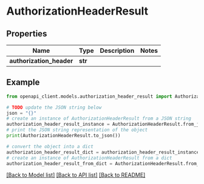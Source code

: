 # AuthorizationHeaderResult


## Properties

Name | Type | Description | Notes
------------ | ------------- | ------------- | -------------
**authorization_header** | **str** |  | 

## Example

```python
from openapi_client.models.authorization_header_result import AuthorizationHeaderResult

# TODO update the JSON string below
json = "{}"
# create an instance of AuthorizationHeaderResult from a JSON string
authorization_header_result_instance = AuthorizationHeaderResult.from_json(json)
# print the JSON string representation of the object
print(AuthorizationHeaderResult.to_json())

# convert the object into a dict
authorization_header_result_dict = authorization_header_result_instance.to_dict()
# create an instance of AuthorizationHeaderResult from a dict
authorization_header_result_from_dict = AuthorizationHeaderResult.from_dict(authorization_header_result_dict)
```
[[Back to Model list]](../README.md#documentation-for-models) [[Back to API list]](../README.md#documentation-for-api-endpoints) [[Back to README]](../README.md)


